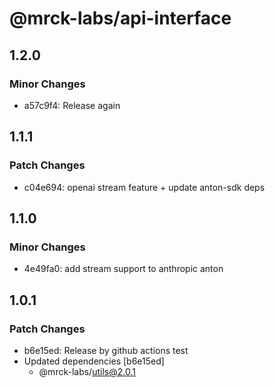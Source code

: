 # @mrck-labs/api-interface

## 1.2.0

### Minor Changes

- a57c9f4: Release again

## 1.1.1

### Patch Changes

- c04e694: openai stream feature + update anton-sdk deps

## 1.1.0

### Minor Changes

- 4e49fa0: add stream support to anthropic anton

## 1.0.1

### Patch Changes

- b6e15ed: Release by github actions test
- Updated dependencies [b6e15ed]
  - @mrck-labs/utils@2.0.1
